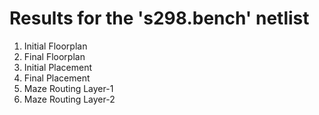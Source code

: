# Results for the 's298.bench' netlist
1. Initial Floorplan
2. Final Floorplan
3. Initial Placement
4. Final Placement
5. Maze Routing Layer-1
6. Maze Routing Layer-2
